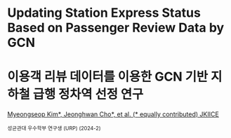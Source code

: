 # Updating Station Express Status Based on Passenger Review Data by GCN
# 이용객 리뷰 데이터를 이용한 GCN 기반 지하철 급행 정차역 선정 연구

[Myeongseop Kim*, Jeonghwan Cho*, et al. (* equally contributed) JKIICE](https://www.kci.go.kr/kciportal/ci/sereArticleSearch/ciSereArtiView.kci?sereArticleSearchBean.artiId=ART003131873)



<sub> 성균관대 우수학부 연구생 (URP) (2024-2) </sub>
